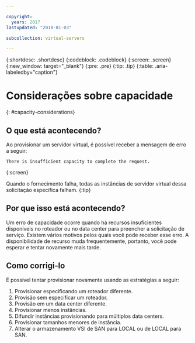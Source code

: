 ```yaml
---

copyright:
  years: 2017
lastupdated: "2018-01-03"

subcollection: virtual-servers

---
```


{:shortdesc: .shortdesc}
{:codeblock: .codeblock}
{:screen: .screen}
{:new_window: target="_blank"}
{:pre: .pre}
{:tip: .tip}
{:table: .aria-labeledby="caption"}


# Considerações sobre capacidade
{: #capacity-considerations}

## O que está acontecendo?

Ao provisionar um servidor virtual, é possível receber a mensagem de erro a seguir:

```
There is insufficient capacity to complete the request.
```
{:screen}

Quando o fornecimento falha, todas as instâncias de servidor virtual dessa solicitação específica falham.
{:tip}

## Por que isso está acontecendo?

Um erro de capacidade ocorre quando há recursos insuficientes disponíveis no roteador ou no data center para preencher a solicitação de serviço. Existem vários motivos pelos quais você pode receber esse erro. A disponibilidade de recurso muda frequentemente, portanto, você pode esperar e tentar novamente mais tarde.

## Como corrigi-lo

É possível tentar provisionar novamente usando as estratégias a seguir:

1. Provisionar especificando um roteador diferente.  
2. Provisão sem especificar um roteador.
3. Provisão em um data center diferente.
4. Provisionar menos instâncias.
5. Difundir instâncias provisionando para múltiplos data centers.
6. Provisionar tamanhos menores de instância.
7. Alterar o armazenamento VSI de SAN para LOCAL ou de LOCAL para SAN.
